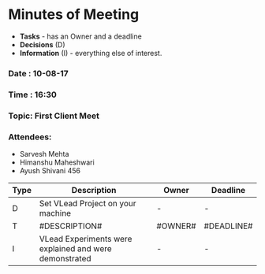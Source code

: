 # Minutes of Meeting

* **Tasks** - has an Owner and a deadline
* **Decisions** (D)
* **Information** (I) - everything else of interest.
 
### Date : 10-08-17
### Time : 16:30
### Topic: First Client Meet
### Attendees:
* Sarvesh Mehta
* Himanshu Maheshwari
* Ayush Shivani	456


Type | Description | Owner | Deadline
---- | ---- | ---- | ----
D | Set VLead Project on your machine | - | -
T | #DESCRIPTION# | #OWNER# | #DEADLINE#
I | VLead Experiments were explained and were demonstrated | - | -

